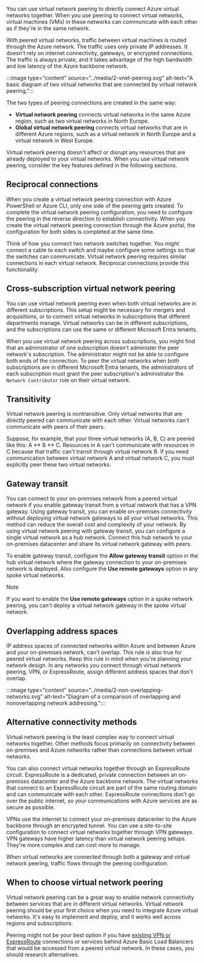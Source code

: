 You can use virtual network peering to directly connect Azure virtual networks together. When you use peering to connect virtual networks, virtual machines (VMs) in these networks can communicate with each other as if they're in the same network.

With peered virtual networks, traffic between virtual machines is routed through the Azure network. The traffic uses only private IP addresses. It doesn't rely on internet connectivity, gateways, or encrypted connections. The traffic is always private, and it takes advantage of the high bandwidth and low latency of the Azure backbone network.

:::image type="content" source="../media/2-vnet-peering.svg" alt-text="A basic diagram of two virtual networks that are connected by virtual network peering.":::

The two types of peering connections are created in the same way:

- **Virtual network peering** connects virtual networks in the same Azure region, such as two virtual networks in North Europe.
- **Global virtual network peering** connects virtual networks that are in different Azure regions, such as a virtual network in North Europe and a virtual network in West Europe.

Virtual network peering doesn't affect or disrupt any resources that are already deployed to your virtual networks. When you use virtual network peering, consider the key features defined in the following sections.

## Reciprocal connections

When you create a virtual network peering connection with Azure PowerShell or Azure CLI, only one side of the peering gets created. To complete the virtual network peering configuration, you need to configure the peering in the reverse direction to establish connectivity. When you create the virtual network peering connection through the Azure portal, the configuration for both sides is completed at the same time.

Think of how you connect two network switches together. You might connect a cable to each switch and maybe configure some settings so that the switches can communicate. Virtual network peering requires similar connections in each virtual network. Reciprocal connections provide this functionality.

## Cross-subscription virtual network peering

You can use virtual network peering even when both virtual networks are in different subscriptions. This setup might be necessary for mergers and acquisitions, or to connect virtual networks in subscriptions that different departments manage. Virtual networks can be in different subscriptions, and the subscriptions can use the same or different Microsoft Entra tenants.

When you use virtual network peering across subscriptions, you might find that an administrator of one subscription doesn't administer the peer network's subscription. The administrator might not be able to configure both ends of the connection. To peer the virtual networks when both subscriptions are in different Microsoft Entra tenants, the administrators of each subscription must grant the peer subscription's administrator the `Network Contributor` role on their virtual network.

## Transitivity

Virtual network peering is nontransitive. Only virtual networks that are directly peered can communicate with each other. Virtual networks can't communicate with peers of their peers.

Suppose, for example, that your three virtual networks (A, B, C) are peered like this: A <-> B <-> C. Resources in A can't communicate with resources in C because that traffic can't transit through virtual network B. If you need communication between virtual network A and virtual network C, you must explicitly peer these two virtual networks.

## Gateway transit

You can connect to your on-premises network from a peered virtual network if you enable gateway transit from a virtual network that has a VPN gateway. Using gateway transit, you can enable on-premises connectivity without deploying virtual network gateways to all your virtual networks. This method can reduce the overall cost and complexity of your network. By using virtual network peering with gateway transit, you can configure a single virtual network as a hub network. Connect this hub network to your on-premises datacenter and share its virtual network gateway with peers.

To enable gateway transit, configure the **Allow gateway transit** option in the hub virtual network where the gateway connection to your on-premises network is deployed. Also configure the **Use remote gateways** option in any spoke virtual networks.

> [!NOTE]
> If you want to enable the **Use remote gateways** option in a spoke network peering, you can't deploy a virtual network gateway in the spoke virtual network.

## Overlapping address spaces

IP address spaces of connected networks within Azure and between Azure and your on-premises network, can't overlap. This rule is also true for peered virtual networks. Keep this rule in mind when you're planning your network design. In any networks you connect through virtual network peering, VPN, or ExpressRoute, assign different address spaces that don't overlap.

:::image type="content" source="../media/2-non-overlapping-networks.svg" alt-text="Diagram of a comparison of overlapping and nonoverlapping network addressing.":::

## Alternative connectivity methods

Virtual network peering is the least complex way to connect virtual networks together. Other methods focus primarily on connectivity between on-premises and Azure networks rather than connections between virtual networks.

You can also connect virtual networks together through an ExpressRoute circuit. ExpressRoute is a dedicated, private connection between an on-premises datacenter and the Azure backbone network. The virtual networks that connect to an ExpressRoute circuit are part of the same routing domain and can communicate with each other. ExpressRoute connections don't go over the public internet, so your communications with Azure services are as secure as possible.

VPNs use the internet to connect your on-premises datacenter to the Azure backbone through an encrypted tunnel. You can use a site-to-site configuration to connect virtual networks together through VPN gateways. VPN gateways have higher latency than virtual network peering setups. They're more complex and can cost more to manage.

When virtual networks are connected through both a gateway and virtual network peering, traffic flows through the peering configuration.

## When to choose virtual network peering

Virtual network peering can be a great way to enable network connectivity between services that are in different virtual networks. Virtual network peering should be your first choice when you need to integrate Azure virtual networks. It's easy to implement and deploy, and it works well across regions and subscriptions.

Peering might not be your best option if you have [existing VPN or ExpressRoute](/azure/virtual-network/virtual-network-peering-overview#service-chaining) connections or services behind Azure Basic Load Balancers that would be accessed from a peered virtual network. In these cases, you should research alternatives.
